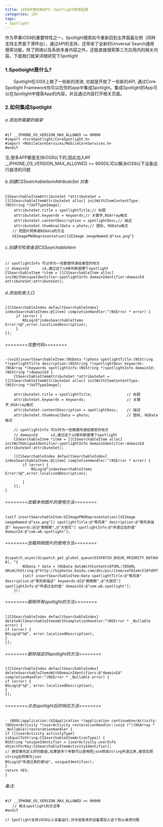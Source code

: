 ```yaml
---
title: iOS9开放的新API--Spotlight使用指南
categories: iOS
tags:
- Spotlight
---
```

作为苹果iOS9的重要特性之一，Spotlight搜索如今重新回到主界面最左侧（同样支持主界面下滑呼出），通过API的支持，还带来了全新的Universal Search通用搜索功能，除了网络以及系统本身内容之外，还能直接搜索第三方应用内的相关内容。下面我们就来详细研究下Spotlight
<!-- more -->
### 1.Spotloight是什么?
　　Spotlight在iOS9上做了一些新的改进, 也就是开放了一些新的API, 通过Core Spotlight Framework你可以在你的app中集成Spotlight。集成Spotlight的App可以在Spotlight中搜索App的内容，并且通过内容打开相关页面。
### 2.如何集成Spotlight
###### a.添加所需要的框架
```
#if __IPHONE_OS_VERSION_MAX_ALLOWED >= 90000
#import <CoreSpotlight/CoreSpotlight.h>
#import <MobileCoreServices/MobileCoreServices.h>
#endif
```
注,很多APP都是支持iOS9以下的,因此加入#if __IPHONE_OS_VERSION_MAX_ALLOWED >= 90000,可以解决iOS9以下设备运行崩溃的问题

###### b.创建CSSearchableItemAttributeSet 对象
```
CSSearchableItemAttributeSet *attributeSet = [[CSSearchableItemAttributeSet alloc] initWithItemContentType:(NSString *)kUTTypeImage];
    attributeSet.title = spotlightTitle;// 标题
    attributeSet.keywords = keywords;// 关键字,NSArray格式
    attributeSet.contentDescription = spotlightDesc;// 描述
    attributeSet.thumbnailData = photo;// 图标, NSData格式
　　// 把图片转换成NSData的方法
　　UIImagePNGRepresentation([UIImage imageNamed:@"xxx.png"]
```

###### c.创建可检索条目CSSearchableItem
```
// spotlightInfo 可以作为一些数据传递给接受的地方
// domainId      id,通过这个id来判断是哪个spotlight
CSSearchableItem *item = [[CSSearchableItem alloc] initWithUniqueIdentifier:spotlightInfo domainIdentifier:domainId attributeSet:attributeSet];
```

###### d.添加检索入口
```
[[CSSearchableIndex defaultSearchableIndex] indexSearchableItems:@[item] completionHandler:^(NSError * error) {
     if (error) {
        NSLog(@"indexSearchableItems Error:%@",error.localizedDescription);
     } 
}];
```

###### ========完整代码========
```
-(void)insertSearchableItem:(NSData *)photo spotlightTitle:(NSString *)spotlightTitle description:(NSString *)spotlightDesc keywords:(NSArray *)keywords spotlightInfo:(NSString *)spotlightInfo domainId:(NSString *)domainId {
    CSSearchableItemAttributeSet *attributeSet = [[CSSearchableItemAttributeSet alloc] initWithItemContentType:(NSString *)kUTTypeImage];
    
    attributeSet.title = spotlightTitle;                // 标题
    attributeSet.keywords = keywords;                   // 关键字,NSArray格式
    attributeSet.contentDescription = spotlightDesc;    // 描述
    attributeSet.thumbnailData = photo;                 // 图标, NSData格式
    
    // spotlightInfo 可以作为一些数据传递给接受的地方
    // domainId      id,通过这个id来判断是哪个spotlight
    CSSearchableItem *item = [[CSSearchableItem alloc] initWithUniqueIdentifier:spotlightInfo domainIdentifier:domainId attributeSet:attributeSet];
    
    [[CSSearchableIndex defaultSearchableIndex] indexSearchableItems:@[item] completionHandler:^(NSError * error) {
        if (error) {
            NSLog(@"indexSearchableItems Error:%@",error.localizedDescription);
           
        }
    }];
}
```

###### ========加载本地图片的使用方法========
```
[self insertSearchableItem:UIImagePNGRepresentation([UIImage imageNamed:@"xxx.png"]) spotlightTitle:@"等风来" description:@"等风来描述" keywords:@[@"鲍鲸鲸",@"大丽花"] spotlightInfo:@"传递过去的值" domainId:@"com.wb.spotlight"];
```

###### ========加载网络图片的使用方法========
```
dispatch_async(dispatch_get_global_queue(DISPATCH_QUEUE_PRIORITY_DEFAULT, 0), ^{
        NSData * data = [NSData dataWithContentsOfURL:[NSURL URLWithString:@"http://hiphotos.baidu.com/doc/pic/item/eaf81a4c510fd9f905f61934262dd42a2934a48e.jpg"]];
        [self insertSearchableItem:data spotlightTitle:@"等风来" description:@"等风来描述" keywords:@[@"鲍鲸鲸",@"大丽花"] spotlightInfo:@"传递过去的值" domainId:@"com.wb.spotlight"];
    });
```

###### ========删除所有spotlight的方法========
```
[[CSSearchableIndex defaultSearchableIndex] deleteAllSearchableItemsWithCompletionHandler:^(NSError * _Nullable error) {
if (error) {
NSLog(@"%@", error.localizedDescription);
}
}];
```

###### ========删除指定的spotlight的方法========
```
[[CSSearchableIndex defaultSearchableIndex] deleteSearchableItemsWithDomainIdentifiers:@"domainId" completionHandler:^(NSError * _Nullable error) {
if (error) {
NSLog(@"%@", error.localizedDescription);
}
}];
```

###### ========点击spotlight后的响应方法========
```
- (BOOL)application:(UIApplication *)application continueUserActivity:(NSUserActivity *)userActivity restorationHandler:(void (^)(NSArray * _Nullable))restorationHandler {
if ([[userActivity activityType] isEqualToString:CSSearchableItemActionType]) {
NSString *uniqueIdentifier = [userActivity.userInfo objectForKey:CSSearchableItemActivityIdentifier];
// 接受事先定义好的数值,如果是多个参数可以使用把json转成string传递过来,接受后把string在转换为json
NSLog(@"传递过来的值%@", uniqueIdentifier);
}
return YES;
}
```

###### 备注:
```
#if __IPHONE_OS_VERSION_MAX_ALLOWED >= 90000
　　// 相关spotlight的方法等
#endif

// Spotlight支持iOS9以上设备运行,对与低版本的设备需加入这个防止崩溃问题
```